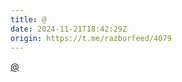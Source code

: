 ```yaml
---
title: @
date: 2024-11-21T18:42:29Z
origin: https://t.me/razborfeed/4079
---
```

[@](https://sdtimes.com/softwaredev/lightbend-releases-akka-3-renames-company-to-akka/)